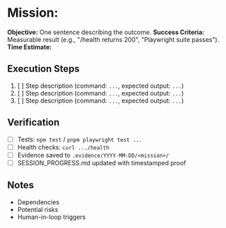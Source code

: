 # Mission: <Insert Clear Title>

**Objective:** One sentence describing the outcome.
**Success Criteria:** Measurable result (e.g., "/health returns 200", "Playwright suite passes").
**Time Estimate:** <X minutes>

## Execution Steps
1. [ ] Step description (command: `...`, expected output: `...`)
2. [ ] Step description (command: `...`, expected output: `...`)
3. [ ] Step description (command: `...`, expected output: `...`)

## Verification
- [ ] Tests: `npm test` / `pnpm playwright test ...`
- [ ] Health checks: `curl .../health`
- [ ] Evidence saved to `.evidence/YYYY-MM-DD/<mission>/`
- [ ] SESSION_PROGRESS.md updated with timestamped proof

## Notes
- Dependencies
- Potential risks
- Human-in-loop triggers
